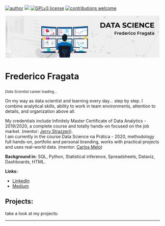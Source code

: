 [![author](https://img.shields.io/badge/author-carlosfab-red.svg)](https://www.linkedin.com/in/carlosfab) [![](https://img.shields.io/badge/python-3.7+-blue.svg)](https://www.python.org/downloads/release/python-365/) [![GPLv3 license](https://img.shields.io/badge/License-GPLv3-blue.svg)](http://perso.crans.org/besson/LICENSE.html) [![contributions welcome](https://img.shields.io/badge/contributions-welcome-brightgreen.svg?style=flat)](https://github.com/carlosfab/data_science/issues)

<p align="center">
  <img src="banner.png" >
</p>

# Frederico Fragata
<sub>*Data Scientist* career loading...</sub>

On my way as data scientist and learning every day... step by step. I combine analytical skills, ability to work in team environments, attention to details, and organization above all.

My credentials include Infinitely Master Certificate of Data Analytics - 2019/2020, a complete course and totally hands-on focused on the job market. (mentor: [Jerry Strazzeri](https://www.linkedin.com/in/jerrystrazzeri/)).<br> 
I am currently in the course Data Science na Prática - 2020, methodology full hands-on, portfolio and personal branding, works with practical projects and uses real-world data. (mentor: [Carlos Melo](https://github.com/carlosfab))

**Background in:** SQL, Python, Statistical inference, Spreadsheets, Dataviz, Dashboards, HTML.

**Links:**
* [LinkedIn](https://www.linkedin.com/in/fredericofragata/)
* [Medium](https://medium.com/@fredtaranto)


## Projects:
take a look at my projects:


<!--
* **Como usar o Histograma para Data Science:** https://bit.ly/2L2cMwy  -->


---



